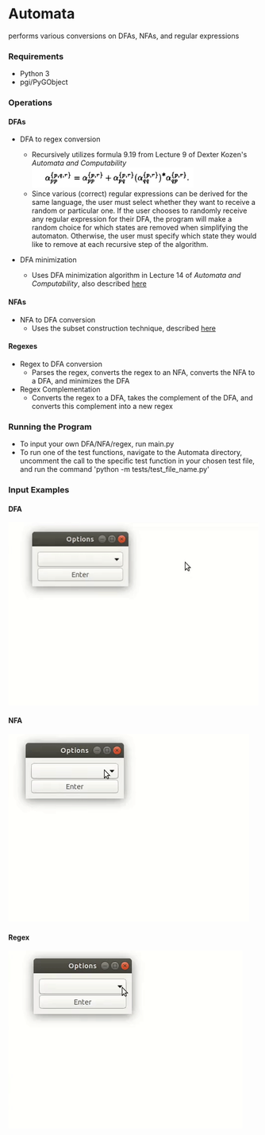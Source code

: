 # Automata
  performs various conversions on DFAs, NFAs, and regular expressions

### Requirements
- Python 3
- pgi/PyGObject

### Operations

#### DFAs
- DFA to regex conversion
  - Recursively utilizes formula 9.19 from Lecture 9 of Dexter Kozen's *Automata and Computability*
    ![formula](https://github.com/ammiewang/Automata/blob/master/images/formula.png)
  - Since various (correct) regular expressions can be derived for the same language, the user must select whether they want to receive a random or particular one. If the user chooses to randomly receive any regular expression for their DFA, the program will make a random choice for which states are removed when simplifying the automaton. Otherwise, the user must specify which state they would like to remove at each recursive step of the algorithm.

- DFA minimization
  - Uses DFA minimization algorithm in Lecture 14 of *Automata and Computability*, also described [here](https://www.geeksforgeeks.org/minimization-of-dfa/)

#### NFAs
- NFA to DFA conversion
  - Uses the subset construction technique, described [here](https://en.wikipedia.org/wiki/Powerset_construction)

#### Regexes
- Regex to DFA conversion
  - Parses the regex, converts the regex to an NFA, converts the NFA to a DFA, and minimizes the DFA
- Regex Complementation
  - Converts the regex to a DFA, takes the complement of the DFA, and converts this complement into a new regex


### Running the Program
- To input your own DFA/NFA/regex, run main.py
- To run one of the test functions, navigate to the Automata directory, uncomment the call to the specific test function in your chosen test file, and run the command 'python -m tests/test_file_name.py'

### Input Examples
#### DFA
 ![DFA](https://github.com/ammiewang/Automata/blob/master/images/dfa_inp.gif)

#### NFA
 ![NFA](https://github.com/ammiewang/Automata/blob/master/images/nfa_inp.gif)

#### Regex
 ![Regex](https://github.com/ammiewang/Automata/blob/master/images/regex_inp.gif)
